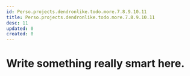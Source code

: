 ```yaml
---
id: Perso.projects.dendronlike.todo.more.7.8.9.10.11
title: Perso.projects.dendronlike.todo.more.7.8.9.10.11
desc: 11
updated: 0
created: 0
---
```

# Write something really smart here.
